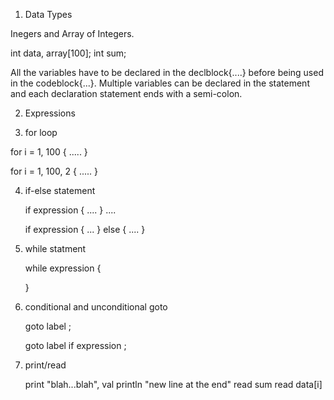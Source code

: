 1. Data Types

Inegers and Array of Integers.

int data, array[100];
int sum;

All the variables have to be declared in the declblock{....} before being used
in the codeblock{...}. Multiple variables can be declared in the statement
and each declaration statement ends with a semi-colon.

2. Expressions

3. for loop

for i = 1, 100 {
	.....
}

for i = 1, 100, 2 {
	.....
}

4. if-else statement

	if expression {
	....
	}
	....

	if expression {
	...
	}
	else {
	....
	}

5. while statment

	while expression {

	}

6. conditional and unconditional goto

	goto label ;

	goto label if expression ;

7. print/read

	print "blah...blah", val
	println "new line at the end"
	read sum
	read data[i]
